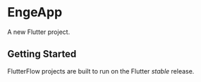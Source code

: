 # EngeApp

A new Flutter project.

## Getting Started

FlutterFlow projects are built to run on the Flutter _stable_ release.
